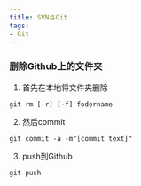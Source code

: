 ```yaml
---
title: SVN与Git
tags:
- Git
---
```


### 删除Github上的文件夹

1. 首先在本地将文件夹删除

`git rm [-r] [-f] fodername`

2. 然后commit

`git commit -a -m"[commit text]"`

3. push到Github

`git push`


